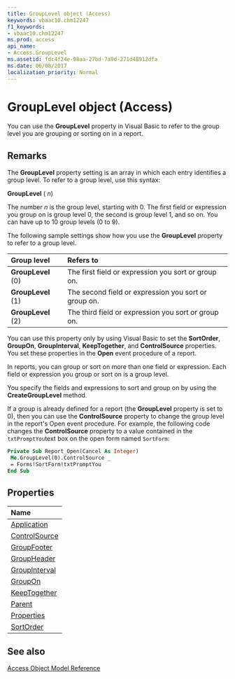 ```yaml
---
title: GroupLevel object (Access)
keywords: vbaac10.chm12247
f1_keywords:
- vbaac10.chm12247
ms.prod: access
api_name:
- Access.GroupLevel
ms.assetid: fdc4f24e-98aa-27bd-7a9d-271d48912dfa
ms.date: 06/08/2017
localization_priority: Normal
---
```



# GroupLevel object (Access)

You can use the  **GroupLevel** property in Visual Basic to refer to the group level you are grouping or sorting on in a report.


## Remarks

The  **GroupLevel** property setting is an array in which each entry identifies a group level. To refer to a group level, use this syntax:

 **GroupLevel** ( _n_)

The number  _n_ is the group level, starting with 0. The first field or expression you group on is group level 0, the second is group level 1, and so on. You can have up to 10 group levels (0 to 9).

The following sample settings show how you use the  **GroupLevel** property to refer to a group level.



|**Group level**|**Refers to**|
|:-----|:-----|
|**GroupLevel** (0)|The first field or expression you sort or group on.|
|**GroupLevel** (1)|The second field or expression you sort or group on.|
|**GroupLevel** (2)|The third field or expression you sort or group on.|

You can use this property only by using Visual Basic to set the  **SortOrder**, **GroupOn**, **GroupInterval**, **KeepTogether**, and **ControlSource** properties. You set these properties in the **Open** event procedure of a report.

In reports, you can group or sort on more than one field or expression. Each field or expression you group or sort on is a group level.

You specify the fields and expressions to sort and group on by using the  **CreateGroupLevel** method.

If a group is already defined for a report (the  **GroupLevel** property is set to 0), then you can use the **ControlSource** property to change the group level in the report's Open event procedure. For example, the following code changes the **ControlSource** property to a value contained in the `txtPromptYou`text box on the open form named  `SortForm`:




```vb
Private Sub Report_Open(Cancel As Integer) 
 Me.GroupLevel(0).ControlSource _ 
 = Forms!SortForm!txtPromptYou 
End Sub
```


## Properties



|Name|
|:-----|
|[Application](Access.GroupLevel.Application.md)|
|[ControlSource](Access.GroupLevel.ControlSource.md)|
|[GroupFooter](Access.GroupLevel.GroupFooter.md)|
|[GroupHeader](Access.GroupLevel.GroupHeader.md)|
|[GroupInterval](Access.GroupLevel.GroupInterval.md)|
|[GroupOn](Access.GroupLevel.GroupOn.md)|
|[KeepTogether](Access.GroupLevel.KeepTogether.md)|
|[Parent](Access.GroupLevel.Parent.md)|
|[Properties](Access.GroupLevel.Properties.md)|
|[SortOrder](Access.GroupLevel.SortOrder.md)|

## See also


[Access Object Model Reference](overview/Access/object-model.md)
